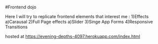 #Frontend dojo 

Here I will try to replicate frontend elements that interest me  :
1)Effects
	a)Carausal
2)Full Page effects 
	a)Slider
3)Singe App Forms
4)Responsive Transitions		


hosted at https://evening-depths-4097.herokuapp.com/index.html



